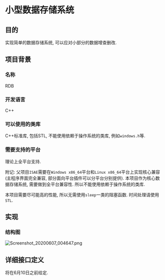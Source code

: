 # 小型数据存储系统

## 目的

实现简单的数据存储系统, 可以应对小部分的数据增查删改.

## 项目背景

### 名称

RDB

### 开发语言

C++

### 可以使用的类库

C++标准库, 包括STL, 不能使用依赖于操作系统的类库, 例如`windows.h`等.

### 需要支持的平台

理论上全平台支持.

附记: 父项目`ISAE`需要在`Windows x86_64`平台和`Linux x86_64`平台上实现核心兼容(主程序界面完全兼容, 部分面向平台插件可以分平台分别提供). 本项目作为核心数据存储系统, 需要做到全平台兼容性. 所以不能使用依赖于操作系统的类库.

本项目需要尽可能高的性能, 所以无需使用`sleep`一类的阻塞函数. 时间处理请使用`STL`.

## 实现

### 结构图

![Screenshot_20200607_004647.png](https://i.loli.net/2020/06/07/QCBZvYsz2jol1gE.png)

## 详细接口定义

将在6月10日之前给定.